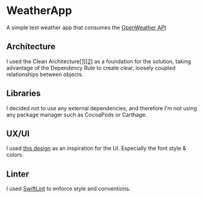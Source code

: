 # WeatherApp

A simple test weather app that consumes the [OpenWeather API](https://openweathermap.org/api)

## Architecture

I used the Clean Architecture[[1]](https://8thlight.com/blog/uncle-bob/2012/08/13/the-clean-architecture.html)[[2]](https://herbertograca.com/2017/11/16/explicit-architecture-01-ddd-hexagonal-onion-clean-cqrs-how-i-put-it-all-together/) as a foundation for the solution, taking advantage of the Dependency Rule to create clear, loosely coupled relationships between objects.

## Libraries

I decided not to use any external dependencies, and therefore I'm not using any package manager such as CocoaPods or Carthage.

## UX/UI

I used [this design](https://dribbble.com/kolage/projects/48364--Kelvin-The-Weather-App) as an inspiration for the UI. Especially the font style & colors.

## Linter

I used [SwiftLint](https://github.com/realm/SwiftLint) to enforce style and conventions.